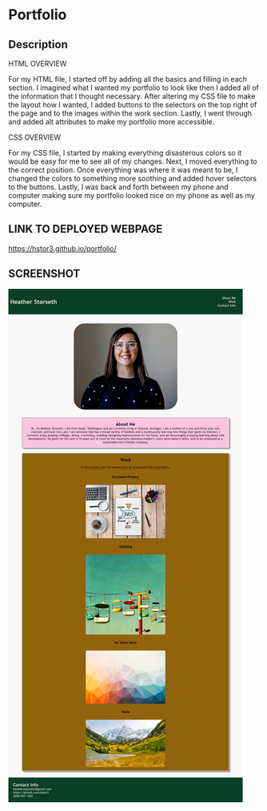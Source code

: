 # Portfolio

## Description

HTML OVERVIEW

For my HTML file, I started off by adding all the basics and filling in each section. I imagined what I wanted my portfolio to look like then I added all of the information that I thought necessary. After altering my CSS file to make the layout how I wanted, I added buttons to the selectors on the top right of the page and to the images within the work section. Lastly, I went through and added alt attributes to make my portfolio more accessible.

CSS OVERVIEW

For my CSS file, I started by making everything disasterous colors so it would be easy for me to see all of my changes. Next, I moved everything to the correct position. Once everything was where it was meant to be, I changed the colors to something more soothing and added hover selectors to the buttons. Lastly, I was back and forth between my phone and computer making sure my portfolio looked nice on my phone as well as my computer.

## LINK TO DEPLOYED WEBPAGE

https://hstor3.github.io/portfolio/

## SCREENSHOT 

<img src="photos/screencapture-hstor3-github-io-portfolio-2021-02-04-10_18_48.png" />